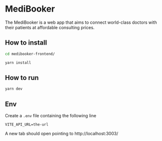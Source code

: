# MediBooker

The MediBooker is a web app that aims to connect world-class doctors with their patients at affordable consulting prices.

## How to install

```bash
cd medibooker-frontend/
```

```bash
yarn install
```

## How to run

```bash
yarn dev
```

## Env

Create a `.env` file containing the following line
```plain
VITE_API_URL=the-url
```

A new tab should open pointing to http://localhost:3003/
